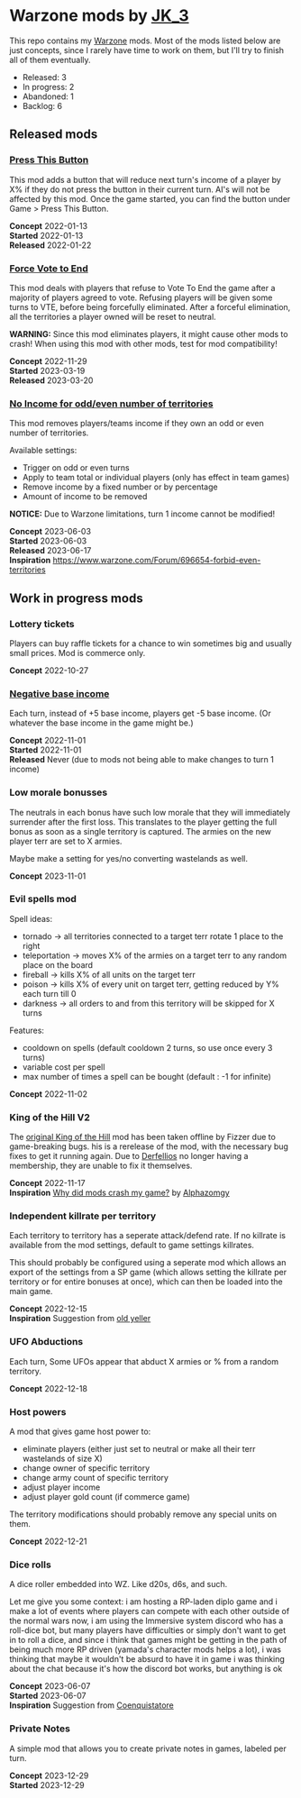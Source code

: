 # Warzone mods by [JK_3](https://www.warzone.com/Profile?p=31105111944)

This repo contains my [Warzone](https://www.warzone.com) mods. Most of the mods listed below are just concepts, since I rarely have time to work on them, but I'll try to finish all of them eventually.

* Released: 3
* In progress: 2
* Abandoned: 1
* Backlog: 6

## Released mods

### [Press This Button](https://github.com/WarzoneJK3/WarzoneMods/tree/main/PressThisButton)

This mod adds a button that will reduce next turn's income of a player by X% if they do not press the button in their current turn. AI's will not be affected by this mod. Once the game started, you can find the button under Game > Press This Button.

**Concept** 2022-01-13<br>
**Started** 2022-01-13<br>
**Released** 2022-01-22

### [Force Vote to End](https://github.com/WarzoneJK3/WarzoneMods/tree/main/VoteToEnd)

This mod deals with players that refuse to Vote To End the game after a majority of players agreed to vote.
Refusing players will be given some turns to VTE, before being forcefully eliminated.
After a forceful elimination, all the territories a player owned will be reset to neutral.

**WARNING:** Since this mod eliminates players, it might cause other mods to crash! When using this mod with other mods, test for mod compatibility!

**Concept** 2022-11-29<br>
**Started** 2023-03-19<br>
**Released** 2023-03-20

### [No Income for odd/even number of territories](https://github.com/WarzoneJK3/WarzoneMods/tree/main/IncomeOnOddOrEvenTerritories)

This mod removes players/teams income if they own an odd or even number of territories.

Available settings:

* Trigger on odd or even turns
* Apply to team total or individual players (only has effect in team games)
* Remove income by a fixed number or by percentage
* Amount of income to be removed

**NOTICE:** Due to Warzone limitations, turn 1 income cannot be modified!

**Concept** 2023-06-03<br>
**Started** 2023-06-03<br>
**Released** 2023-06-17<br>
**Inspiration** https://www.warzone.com/Forum/696654-forbid-even-territories

## Work in progress mods

### Lottery tickets

Players can buy raffle tickets for a chance to win sometimes big and usually small prices.
Mod is commerce only.

**Concept** 2022-10-27

### [Negative base income](https://github.com/WarzoneJK3/WarzoneMods/tree/main/NegativeBaseIncome)

Each turn, instead of +5 base income, players get -5 base income. (Or whatever the base income in the game might be.)

**Concept** 2022-11-01<br>
**Started** 2022-11-01<br>
**Released** Never (due to mods not being able to make changes to turn 1 income)

### Low morale bonusses

The neutrals in each bonus have such low morale that they will immediately surrender after the first loss. This translates to the player getting the full bonus as soon as a single territory is captured. The armies on the new  player terr are set to X armies.

Maybe make a setting for yes/no converting wastelands as well.

**Concept** 2023-11-01

### Evil spells mod

Spell ideas:

* tornado -> all territories connected to a target terr rotate 1 place to the right
* teleportation -> moves X% of the armies on a target terr to any random place on the board
* fireball -> kills X% of all units on the target terr
* poison -> kills X% of every unit on target terr, getting reduced by Y% each turn till 0
* darkness -> all orders to and from this territory will be skipped for X turns

Features:

* cooldown on spells (default cooldown 2 turns, so use once every 3 turns)
* variable cost per spell
* max number of times a spell can be bought (default : -1 for infinite)

**Concept** 2022-11-02

### King of the Hill V2

The [original King of the Hill](https://github.com/Derfellios/King-Of-The-Hills) mod has been taken offline by Fizzer due to game-breaking bugs.
his is a rerelease of the mod, with the necessary bug fixes to get it running again.
Due to [Derfellios](https://www.warzone.com/Profile?p=6146168723) no longer having a membership, they are unable to fix it themselves. 

**Concept** 2022-11-17<br>
**Inspiration** [Why did mods crash my game?](https://www.warzone.com/Forum/658643-mods-crash-game-details-inside) by [Alphazomgy](https://www.warzone.com/Profile?p=50141161968)

### Independent killrate per territory

Each territory to territory has a seperate attack/defend rate. If no killrate is available from the mod settings, default to game settings killrates.

This should probably be configured using a seperate mod which allows an export of the settings from a SP game (which allows setting the killrate per territory or for entire bonuses at once), which can then be loaded into the main game.

**Concept** 2022-12-15<br>
**Inspiration** Suggestion from [old yeller](https://www.warzone.com/Profile?p=80121463364)

### UFO Abductions

Each turn, Some UFOs appear that abduct X armies or % from a random territory.

**Concept** 2022-12-18

### Host powers

A mod that gives game host power to:

* eliminate players (either just set to neutral or make all their terr wastelands of size X)
* change owner of specific territory
* change army count of specific territory
* adjust player income
* adjust player gold count (if commerce game)

The territory modifications should probably remove any special units on them.

**Concept** 2022-12-21

### Dice rolls

A dice roller embedded into WZ. Like d20s, d6s, and such.

Let me give you some context: i am hosting a RP-laden diplo game
and i make a lot of events where players can compete with each other outside of the normal wars
now, i am using the Immersive system discord who has a roll-dice bot, but many players have difficulties or simply don't want to get in to roll a dice, and since i think that games might be getting in the path of being much more RP driven (yamada's character mods helps a lot), i was thinking that maybe it wouldn't be absurd to have it in game i was thinking about the chat because it's how the discord bot works, but anything is ok

**Concept** 2023-06-07<br>
**Started** 2023-06-07<br>
**Inspiration** Suggestion from [Coenquistatore](https://www.warzone.com/Profile?p=50135888788)

### Private Notes

A simple mod that allows you to create private notes in games, labeled per turn. 

**Concept** 2023-12-29<br>
**Started** 2023-12-29<br>